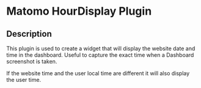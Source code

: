 # Matomo HourDisplay Plugin

## Description

This plugin is used to create a widget that will display the website date and time 
in the dashboard. Useful to capture the exact time when a Dashboard screenshot is taken.

If the website time and the user local time are different it will also display the user time.
